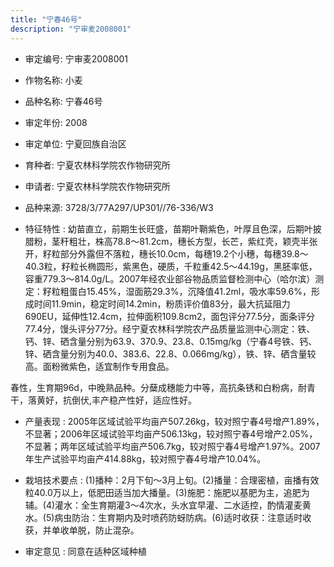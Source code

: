 ```yaml
---
title: "宁春46号"
description: "宁审麦2008001"
---
```

* 审定编号:  宁审麦2008001

*  作物名称:  小麦

*  品种名称:  宁春46号

*  审定年份:  2008

*  审定单位:  宁夏回族自治区

* 育种者:  宁夏农林科学院农作物研究所

*  申请者:  宁夏农林科学院农作物研究所

*  品种来源:  3728/3/77A297/UP301//76-336/W3

*  特征特性 : 
幼苗直立，前期生长旺盛，苗期叶鞘紫色，叶厚且色深，后期叶披腊粉，茎秆粗壮，株高78.8～81.2cm，穗长方型，长芒，紫红壳，颖壳半张开，籽粒部分外露但不落粒，穗长10.0cm，每穗19.2个小穗，每穗39.8～40.3粒，籽粒长椭圆形，紫黑色，硬质，千粒重42.5～44.19g，黑胚率低，容重779.3～814.0g/L。2007年经农业部谷物品质监督检测中心（哈尔滨）测定：籽粒粗蛋白15.45%，湿面筋29.3%，沉降值41.2ml，吸水率59.6%，形成时间11.9min，稳定时间14.2min，粉质评价值83分，最大抗延阻力690EU，延伸性12.4cm，拉伸面积109.8cm2，面包评分77.5分，面条评分77.4分，馒头评分77分。经宁夏农林科学院农产品质量监测中心测定：铁、钙、锌、硒含量分别为63.9、370.9、23.8、0.15mg/kg（宁春4号铁、钙、锌、硒含量分别为40.0、383.6、22.8、0.066mg/kg），铁、锌、硒含量较高。面粉微紫色，适宜制作专用食品。
春性，生育期96d，中晚熟品种。分蘖成穗能力中等，高抗条锈和白粉病，耐青干，落黄好，抗倒伏,丰产稳产性好，适应性好。

 
*  产量表现 : 
2005年区域试验平均亩产507.26kg，较对照宁春4号增产1.89%，不显著；2006年区域试验平均亩产506.13kg，较对照宁春4号增产2.05%，不显著；两年区域试验平均亩产506.7kg，较对照宁春4号增产1.97%。2007年生产试验平均亩产414.88kg，较对照宁春4号增产10.04%。

*  栽培技术要点 : 
(1)播种：2月下旬～3月上旬。(2)播量：合理密植，亩播有效粒40.0万以上，低肥田适当加大播量。(3)施肥：施肥以基肥为主，追肥为辅。(4)灌水：全生育期灌3～4次水，头水宜早灌、二水适控，酌情灌麦黄水。(5)病虫防治：生育期内及时喷药防蚜防病。(6)适时收获：注意适时收获，并单收单脱，防止混杂。

*  审定意见 : 
同意在适种区域种植

